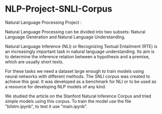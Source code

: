 # NLP-Project-SNLI-Corpus
Natural Language Processing Project :

Natural Language Processing can be divided into two subsets: 
Natural Language Generation and Natural Language Understanding. 

Natural Language Inference (NLI) or Recognizing Textual Entailment (RTE) is an increasingly important task in natural language understanding. Its aim is to determine the inference relation between a hypothesis and a premise, which are usually short texts. 

For these tasks we need a dataset large enough to train models using neural networks with different methods. The SNLI corpus was created to achieve this goal. It was developed as a benchmark for NLI or to be used as a resource for developing NLP models of any kind.

We studied the article on the Stanford Natural Inference Corpus and tried simple models using this corpus.
To train the model use the file "bilstm.ipynb", to test it use "main.ipynb".
